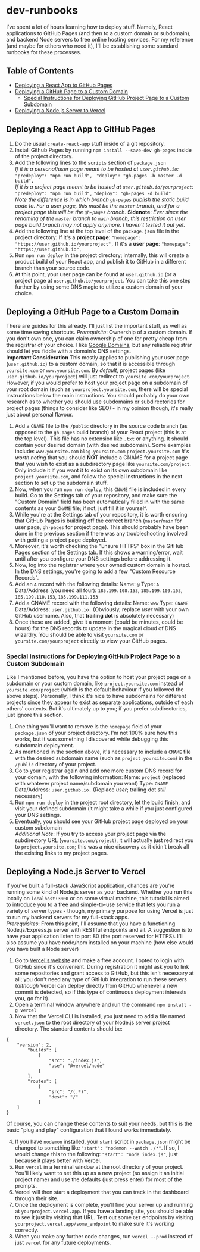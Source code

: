 
# dev-runbooks
I've spent a lot of hours learning how to deploy stuff. Namely, React applications to GitHub Pages (and then to a custom domain or subdomain), and backend Node servers to free online hosting services. For my reference (and maybe for others who need it), I'll be establishing some standard runbooks for these processes.

## Table of Contents
* [Deploying a React App to GitHub Pages](#deploying-to-github)
* [Deploying a GitHub Page to a Custom Domain](#deploying-to-custom-domain)
	* [Special Instructions for Deploying GitHub Project Page to a Custom Subdomain](#subdomain-instructions)
* [Deploying a Node.js Server to Vercel](#node-to-vercel)
## <a id="deploying-to-github">Deploying a React App to GitHub Pages</a>
1. Do the usual `create-react-app` stuff inside of a git repository.
2. Install Github Pages by running `npm install --save-dev gh-pages` inside of the project directory.
3. Add the following lines to the `scripts` section of `package.json`<br />
_If it is a personal/user page meant to be hosted at `user.github.io`:_
`"predeploy": "npm run build",`
` "deploy": "gh-pages -b master -d build",`<br />
_If it is a project page meant to be hosted at `user.github.io/yourproject`:_
`"predeploy": "npm run build",`
`"deploy": "gh-pages -d build"`<br />
_Note the difference is in which branch `gh-pages` publish the static build code to. For a user page, this must be the `master` branch, and for a project page this will be the `gh-pages` branch._
**Sidenote**: _Ever since the renaming of the `master` branch to `main` branch, this restriction on user page build branch may not apply anymore. I haven't tested it out yet._
4. Add the following line at the top level of the `package.json` file in the project directory:
If it's a **project page**: `"homepage": "https://user.github.io/yourproject",`
If it's a **user page**: `"homepage": "https://user.github.io",`
5. Run `npm run deploy` in the project directory; internally, this will create a product build of your React app, and publish it to GitHub in a different branch than your source code.
6. At this point, your user page can be found at `user.github.io` (or a project page at `user.github.io/yourproject`. You can take this one step further by using some DNS magic to utilize a custom domain of your choice.

## <a id="deploying-to-custom-domain">Deploying a GitHub Page to a Custom Domain</a>
There are guides for this already. I'll just list the important stuff, as well as some time saving shortcuts.
*Prerequisite*: Ownership of a custom domain. If you don't own one, you can claim ownership of one for pretty cheap from the registrar of your choice. I like [Google Domains](https://domains.google.com/registrar/), but any reliable registrar should let you fiddle with a domain's DNS settings.<br/>
**Important Consideration**
This mostly applies to publishing your user page (`user.github.io`) to a custom domain, so that it is accessible through `yoursite.com` or `www.yoursite.com`. By *default*, project pages (like `user.github.io/yourproject`) will just redirect to `yoursite.com/yourproject`. However, if you would prefer to host your project page on a subdomain of your root domain (such as `yourproject.yoursite.com`, there will be special instructions below the main instructions. You should probably do your own research as to whether you should use subdomains or subdirectories for project pages (things to consider like SEO) - in my opinion though, it's really just about personal flavour.<br/>
1. Add a `CNAME` file to the `/public` directory in the source code branch (as opposed to the `gh-pages` build branch) of your React project (this is at the top level). This file has no extension like `.txt` or anything. It should contain your desired domain (with desired subdomain). Some examples include:
`www.yoursite.com`
`blog.yoursite.com`
`project.yoursite.com`
*It's worth noting* that you should **NOT** include a CNAME for a project page that you wish to exist as a subdirectory page like `yoursite.com/project`. Only include it if you want it to exist on its own subdomain like `project.yoursite.com`, and follow the special instructions in the next section to set up the subdomain stuff.
2. Now, when you run `npm run deploy`, this `CNAME` file is included in every build. Go to the Settings tab of your repository, and make sure the "Custom Domain" field has been automatically filled in with the same contents as your `CNAME` file; if not, just fill it in yourself.
3. While you're at the Settings tab of your repository, it is worth ensuring that GitHub Pages is building off the correct branch (`master`/`main` for user page, `gh-pages` for project page). This should probably have been done in the previous section if there was any troubleshooting involved with getting a project page deployed.
4. Moreover, it's worth checking the "Ensure HTTPS" box in the GitHub Pages section of the Settings tab. If this shows a warning/error, wait until after you configure your DNS settings before addressing it.
5. Now, log into the registrar where your owned custom domain is hosted. In the DNS settings, you're going to add a few "Custom Resource Records".
6. Add an `A` record with the following details:
Name: `@`
Type: `A`
Data/Address (you need all four): `185.199.108.153`, `185.199.109.153`, `185.199.110.153`, `185.199.111.153`
7. Add a CNAME record with the following details:
Name: `www`
Type: `CNAME`
Data/Address: `user.github.io.` (Obviously, replace *user* with your own GitHub username. Also, that **trailing dot** is absolutely necessary)
8. Once these are added, give it a moment (could be minutes, could be hours) for the DNS records to update in the magical cloud of DNS wizardry. You should be able to visit `yoursite.com` or `yoursite.com/yourproject` directly to view your GitHub pages.<br/>
### <a id="subdomain-instructions">Special Instructions for Deploying GitHub Project Page to a Custom Subdomain</a>
Like I mentioned before, you have the option to host your project page on a subdomain or your custom domain, like `project.yoursite.com` instead of `yoursite.com/project` (which is the default behaviour if you followed the above steps). Personally, I think it's nice to have subdomains for different projects since they appear to exist as separate applications, outside of each others' contexts. But it's ultimately up to you; if you prefer subdirectories, just ignore this section.
1. One thing you'll want to remove is the `homepage` field of your `package.json` of your project directory. I'm not 100% sure how this works, but it was something I discovered while debugging this subdomain deployment.
2. As mentioned in the section above, it's necessary to include a `CNAME` file with the desired subdomain name (such as `project.yoursite.com`) in the `/public` directory of your project.
3. Go to your registrar again and add one more custom DNS record for your domain, with the following information:
Name: `project` (replaced with whatever project name/subdomain you want)
Type: `CNAME`
Data/Address: `user.github.io.` (Replace *user*; trailing dot *still* necessary)
4. Run `npm run deploy` in the project root directory, let the build finish, and visit your defined subdomain (it might take a while if you just configured your DNS settings.
5. Eventually, you should see your GitHub project page deployed on your custom subdomain<br/>
*Additional Note*: If you try to access your project page via the subdirectory URL (`yoursite.com/project`), it will actually just redirect you to `project.yoursite.com`; this was a nice discovery as it didn't break all the existing links to my project pages.


## <a id="node-to-vercel">Deploying a Node.js Server to Vercel</a>
If you've built a full-stack JavaScript application, chances are you're running some kind of Node.js server as your backend. Whether you run this locally on `localhost:3000` or on some virtual machine, this tutorial is aimed to introduce you to a free and simple-to-use service that lets you run a variety of server types - though, my primary purpose for using Vercel is just to run my backend servers for my full-stack apps.<br />
*Prerequisites*: From this point, I'll assume that you have a functioning Node.js/Express.js server with RESTful endpoints and all. A suggestion is to have your application listen to port 80 (the port reserved for HTTPS). I'll also assume you have node/npm installed on your machine (how else would you have built a Node server)

1. Go to [Vercel's website](https://vercel.com/) and make a free account. I opted to login with GitHub since it's convenient. During registration it might ask you to link some repositories and grant access to GitHub, but this isn't necessary at all; you don't need any type of GitHub integration to run these servers (*although* Vercel can deploy directly from GitHub whenever a new commit is detected, so if this type of continuous deployment interests you, go for it).
2. Open a terminal window anywhere and run the command `npm install -g vercel`
3. Now that the Vercel CLI is installed, you just need to add a file named `vercel.json` to the root directory of your Node.js server project directory. The standard contents should be:

```
{
	"version": 2,
		"builds": [
			{
				"src": "./index.js",
				"use": "@vercel/node"
			}
		],
		"routes": [
			{
				"src": "/(.*)",
				"dest": "/"
			}
	]
}
```
Of course, you can change these contents to suit your needs, but this is the basic "plug and play" 					configuration that I found works immediately.

4. If you have `nodemon` installed, your `start` script in `package.json` might be changed to something like 
`"start": "nodemon --watch ./*"`. If so, I would change this to the following:
`"start": "node index.js"`, just because it plays better with Vercel.
5. Run `vercel` in a terminal window at the root directory of your project. You'll likely want to set this up as a new project (so assign it an initial project name) and use the defaults (just press enter) for most of the prompts.
6. Vercel will then start a deployment that you can track in the dashboard through their site.
7. Once the deployment is complete, you'll find your server up and running at `yourproject.vercel.app`. If you have a landing site, you should be able to see it just by visiting that URL. Test out some `GET` endpoints by visiting `yourproject.vercel.app/some_endpoint` to make sure it's working correctly.
8. When you make any further code changes, run `vercel --prod` instead of just `vercel` for any future deployments.
